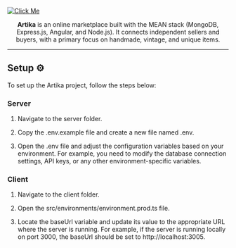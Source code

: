 
[![Click Me](https://i.ibb.co/Czz76Dm/16shots-sozzzo.jpg)](https://artika.netlify.com)

<center>

**Artika** is an online marketplace built with the MEAN stack (MongoDB, Express.js, Angular, and Node.js). It connects independent sellers and buyers, with a primary focus on handmade, vintage, and unique items.

</center>

----

## Setup ⚙
To set up the Artika project, follow the steps below:

### Server
1. Navigate to the server folder.

2. Copy the .env.example file and create a new file named .env.

3. Open the .env file and adjust the configuration variables based on your environment. For example, you need to modify the database connection settings, API keys, or any other environment-specific variables.

### Client
1. Navigate to the client folder.

2. Open the src/environments/environment.prod.ts file.

3. Locate the baseUrl variable and update its value to the appropriate URL where the server is running. For example, if the server is running locally on port 3000, the baseUrl should be set to http://localhost:3005.
